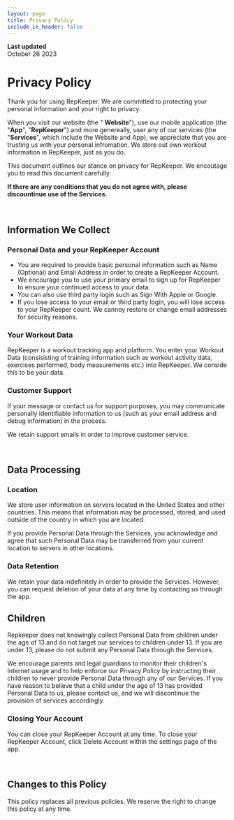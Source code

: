 ```yaml
---
layout: page
title: Privacy Policy
include_in_header: false
---
```


**Last updated**  
October 26 2023

# Privacy Policy
Thank you for using RepKeeper. We are committed to protecting your personal information and your right to privacy. 

When you visit our website (the " **Website**"), use our mobile application (the "**App**", "**RepKeeper**") and more genereally, user any of our services (the "**Services**", which include the Website and App), we appreciate that you are trusting us with your personal infromation. We store out own workout information in RepKeeper, just as you do. 

This document outlines our stance on privacy for RepKeeper. We encoutage you to read this document carefully. 

**If there are any conditions that you do not agree with, please discountinue use of the Services.** 

<br>

## Information We Collect

### Personal Data and your RepKeeper Account
- You are required to provide basic personal information such as Name (Optional) and Email Address in order to create a RepKeeper Account.
- We encourage you to use your primary email to sign up for RepKeeper to ensure your continued access to your data.
- You can also use third party login such as Sign With Apple or Google.
- If you lose access to your email or third party login, you will lose access to your RepKeeper count. We cannoy restore or change email addresses for security reasons. 

### Your Workout Data 
RepKeeper is a workout tracking app and platform. You enter your Workout Data (consisisting of training information such as workout activity data, exercises performed, body measurements etc.) into RepKeeper. We conside this to be your data. 

### Customer Support 
If your message or contact us for support purposes, you may communicate personally identifiable information to us (such as your email address and debug information) in the process.

We retain support emails in order to improve customer service. 

<br>

## Data Processing

### Location
We store user information on servers located in the United States and other countries. This means that information may be processed, stored, and used outside of the country in which you are located.

If you provide Personal Data through the Services, you acknowledge and agree that such Personal Data may be transferred from your current location to servers in other locations.

### Data Retention
We retain your data indefinitely in order to provide the Services. However, you can request deletion of your data at any time by contacting us through the app.

## Children
Repkeeper does not knowingly collect Personal Data from children under the age of 13 and do not target our services to children under 13. If you are under 13, please do not submit any Personal Data through the Services. 

We encourage parents and legal guardians to monitor their children's Internet usage and to help enforce our Privacy Policy by instructing their children to never provide Personal Data through any of our Services. If you have reason to believe that a child under the age of 13 has provided Personal Data to us, please contact us, and we will discontinue the provision of services accordingly. 

### Closing Your Account
You can close your RepKeeper Account at any time. To close your RepKeeper Account, click Delete Account within the settings page of the app.

<br>

## Changes to this Policy
This policy replaces all previous policies. We reserve the right to change this policy at any time.

